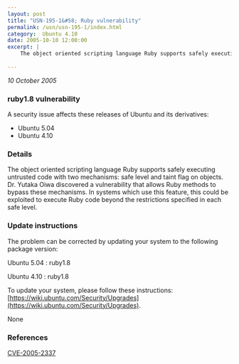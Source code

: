 ```yaml
---
layout: post
title: "USN-195-1&#58; Ruby vulnerability"
permalink: /usn/usn-195-1/index.html
category:  Ubuntu 4.10
date: 2005-10-10 12:00:00
excerpt: |
    The object oriented scripting language Ruby supports safely executing untrusted code with two mechanisms: safe level and taint flag on objects. Dr. Yutaka Oiwa discovered a vulnerability that allows Ruby methods to bypass these mechanisms. In systems which use this feature, this could be exploited to execute Ruby code beyond the restrictions specified in each safe level.
    
--- 
```

 
 

*10 October 2005*

### ruby1.8 vulnerability

A security issue affects these releases of Ubuntu and its derivatives:

* Ubuntu 5.04
* Ubuntu 4.10

### Details

The object oriented scripting language Ruby supports safely executing untrusted code with two mechanisms: safe level and taint flag on objects. Dr. Yutaka Oiwa discovered a vulnerability that allows Ruby methods to bypass these mechanisms. In systems which use this feature, this could be exploited to execute Ruby code beyond the restrictions specified in each safe level.

### Update instructions

The problem can be corrected by updating your system to the following package version:

Ubuntu 5.04
 : ruby1.8 

Ubuntu 4.10
 : ruby1.8 

To update your system, please follow these instructions: [https://wiki.ubuntu.com/Security/Upgrades](https://wiki.ubuntu.com/Security/Upgrades).

None

### References

 
 [CVE-2005-2337](http://people.ubuntu.com/~ubuntu-security/cve/CVE-2005-2337)
 

